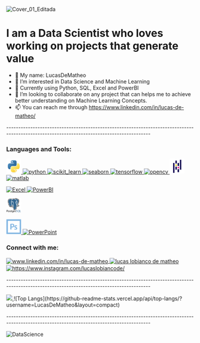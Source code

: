 ![Cover_01_Editada](https://user-images.githubusercontent.com/10830272/150521625-e38dbac6-d1f1-4f5b-8613-710bee48be56.png)

# I am a Data Scientist who loves working on projects that generate value

- 👋 My name: LucasDeMatheo
- 👀 I’m interested in Data Science and Machine Learning
- 🌱 Currently using Python, SQL, Excel and PowerBI 
- 💞️ I’m looking to collaborate on any project that can helps me to achieve better understanding on Machine Learning Concepts. 
- 📫 You can reach me through https://www.linkedin.com/in/lucas-de-matheo/ 

<a> ------------------------------------------------------------------------------------------------------------------------------------------ </a>

<h3 align="left">Languages and Tools:</h3>
<p align="left"> <a href="https://www.python.org" target="_blank" rel="noreferrer"> <img src="https://raw.githubusercontent.com/devicons/devicon/master/icons/python/python-original.svg" alt="python" width="40" height="40"/> </a> <a href="https://jupyter.org" target="_blank" rel="noreferrer"> <img src="https://jupyter.org/assets/homepage/main-logo.svg" alt="python" width="40" height="40"/> </a> <a href="https://scikit-learn.org/" target="_blank" rel="noreferrer"> <img src="https://upload.wikimedia.org/wikipedia/commons/0/05/Scikit_learn_logo_small.svg" alt="scikit_learn" width="40" height="40"/> </a> <a href="https://seaborn.pydata.org/" target="_blank" rel="noreferrer"> <img src="https://seaborn.pydata.org/_images/logo-mark-lightbg.svg" alt="seaborn" width="40" height="40"/> </a> <a href="https://www.tensorflow.org" target="_blank" rel="noreferrer"> <img src="https://www.vectorlogo.zone/logos/tensorflow/tensorflow-icon.svg" alt="tensorflow" width="40" height="40"/> </a> <a href="https://opencv.org/" target="_blank" rel="noreferrer"> <img src="https://www.vectorlogo.zone/logos/opencv/opencv-icon.svg" alt="opencv" width="40" height="40"/> </a> <a href="https://pandas.pydata.org/" target="_blank" rel="noreferrer"> <img src="https://raw.githubusercontent.com/devicons/devicon/2ae2a900d2f041da66e950e4d48052658d850630/icons/pandas/pandas-original.svg" alt="pandas" width="40" height="40"/> </a> 
<a href="https://www.mathworks.com/" target="_blank" rel="noreferrer"> <img src="https://upload.wikimedia.org/wikipedia/commons/2/21/Matlab_Logo.png" alt="matlab" width="40" height="40"/> </a>  
  
  
 <a href="https://www.microsoft.com/pt-br/microsoft-365/p/excel/CFQ7TTC0HR4R?ef_id=3bd85d1ba49d17658da23cf168c08719:G:s&OCID=AID2200006_SEM_3bd85d1ba49d17658da23cf168c08719:G:s&lnkd=Bing_O365SMB_Brand&msclkid=3bd85d1ba49d17658da23cf168c08719" target="_blank" rel="noreferrer"> <img src="https://upload.wikimedia.org/wikipedia/commons/thumb/3/34/Microsoft_Office_Excel_%282019%E2%80%93present%29.svg/100px-Microsoft_Office_Excel_%282019%E2%80%93present%29.svg.png" alt="Excel" width="40" height="40"/> </a> <a href="https://powerbi.microsoft.com/pt-br/desktop/" target="_blank" rel="noreferrer"> <img src="https://upload.wikimedia.org/wikipedia/commons/thumb/c/cf/New_Power_BI_Logo.svg/640px-New_Power_BI_Logo.svg.png" alt="PowerBI" width="40" height="40"/> </a> 
  

<a href="https://www.postgresql.org" target="_blank" rel="noreferrer"> <img src="https://raw.githubusercontent.com/devicons/devicon/master/icons/postgresql/postgresql-original-wordmark.svg" alt="postgresql" width="40" height="40"/> </a> 
  
 <a href="https://www.photoshop.com/en" target="_blank" rel="noreferrer"> <img src="https://raw.githubusercontent.com/devicons/devicon/master/icons/photoshop/photoshop-line.svg" alt="photoshop" width="40" height="40"/> </a> <a href="https://pt.wikipedia.org/wiki/Microsoft_PowerPoint" target="_blank" rel="noreferrer"> <img src="https://upload.wikimedia.org/wikipedia/commons/thumb/0/0d/Microsoft_Office_PowerPoint_%282019%E2%80%93present%29.svg/100px-Microsoft_Office_PowerPoint_%282019%E2%80%93present%29.svg.png" alt="PowerPoint" width="40" height="40"/> </a> </p> 
 

<h3 align="left">Connect with me:</h3>
<p align="left">
<a href="https://linkedin.com/in/www.linkedin.com/in/lucas-de-matheo" target="blank"><img align="center" src="https://raw.githubusercontent.com/rahuldkjain/github-profile-readme-generator/master/src/images/icons/Social/linked-in-alt.svg" alt="www.linkedin.com/in/lucas-de-matheo" height="30" width="40" />
<a href="https://kaggle.com/lucas lobianco de matheo" target="blank"><img align="center" src="https://raw.githubusercontent.com/rahuldkjain/github-profile-readme-generator/master/src/images/icons/Social/kaggle.svg" alt="lucas lobianco de matheo" height="30" width="40" /></a>
<a href="https://instagram.com/https://www.instagram.com/lucaslobiancode/" target="blank"><img align="center" src="https://raw.githubusercontent.com/rahuldkjain/github-profile-readme-generator/master/src/images/icons/Social/instagram.svg" alt="https://www.instagram.com/lucaslobiancode/" height="30" width="40" /></a>

</p>

<a> ------------------------------------------------------------------------------------------------------------------------------------------ </a>

 <a href="https://github.com/LucasDeMatheo">
    <img height="150em" src="https://github-readme-stats.vercel.app/api?username=LucasDeMatheo&count_private=true&include_all_commits=true&show_icons=true&theme=dracula&hide_border=false&show_owner=true"/> </a>
 ![Top Langs](https://github-readme-stats.vercel.app/api/top-langs/?username=LucasDeMatheo&layout=compact) 
  
<a>  </a>
<a> ------------------------------------------------------------------------------------------------------------------------------------------ </a>


![DataScience](https://user-images.githubusercontent.com/10830272/150546184-8f54b0dd-f0a1-44d0-b29f-8bf964afdaf2.png)


<!---
LucasDeMatheo/LucasDeMatheo is a ✨ special ✨ repository because its `README.md` (this file) appears on your GitHub profile.
You can click the Preview link to take a look at your changes.
--->
